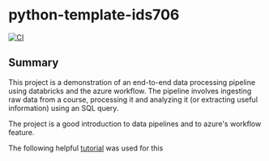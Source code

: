 # python-template-ids706


[![CI](https://github.com/farazjawedd/python-template-ids706/actions/workflows/cicd.yml/badge.svg)](https://github.com/farazjawedd/python-template-ids706/actions/workflows/cicd.yml)

## Summary

This project is a demonstration of an end-to-end data processing pipeline using databricks and the azure workflow. The pipeline involves ingesting raw data from a course, processing it and analyzing it (or extracting useful information) using an SQL query. 

The project is a good introduction to data pipelines and to azure's workflow feature. 

The following helpful [tutorial](https://docs.databricks.com/en/getting-started/data-pipeline-get-started.html) was used for this
